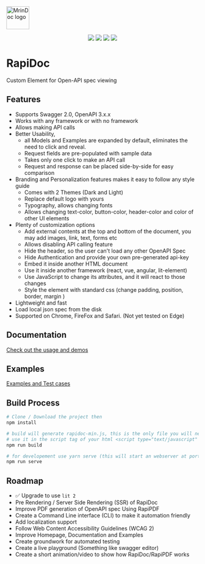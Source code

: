 <img alt="MrinDoc logo" src="https://github.com/mrin9/RapiDoc/blob/master/logo.png" width="60px" />


<p align="center">
    <img src="https://img.shields.io/badge/license-MIT-blue.svg?style=flat-square"/>
    <img src="https://img.shields.io/github/size/mrin9/rapidoc/dist/rapidoc-min.js.svg?colorB=blue&label=minified&style=flat-square">
    <img src="https://img.shields.io/github/size/mrin9/rapidoc/dist/rapidoc-min.js.gz.svg?colorB=blue&label=zip&style=flat-square">
    <a href="https://www.webcomponents.org/element/rapidoc" alt="published on webcomponents.org">
        <img src="https://img.shields.io/badge/webcomponents.org-rapidoc-blue.svg?style=social"/>
    </a>
</p>        

# RapiDoc
Custom Element for Open-API spec viewing

## Features
- Supports Swagger 2.0, OpenAPI 3.x.x 
- Works with any framework or with no framework
- Allows making API calls
- Better Usability, 
  - all Models and Examples are expanded by default, eliminates the need to click and reveal.
  - Request fields are pre-populated with sample data
  - Takes only one click to make an API call
  - Request and response can be placed side-by-side for easy comparison
- Branding and Personalization features makes it easy to follow any style guide
  - Comes with 2 Themes (Dark and Light)
  - Replace default logo with yours
  - Typography, allows changing fonts
  - Allows changing text-color, button-color, header-color and color of other UI elements
- Plenty of customization options 
  - Add external contents at the top and bottom of the document,  you may add images, link, text, forms etc
  - Allows disabling API calling feature
  - Hide the header, so the user can't load any other OpenAPI Spec
  - Hide Authentication and provide your own pre-generated api-key 
  - Embed it inside another HTML document
  - Use it inside another framework (react, vue, angular, lit-element)
  - Use JavaScript to change its attributes, and it will react to those changes
  - Style the element with standard css (change padding, position, border, margin )
- Lightweight and fast
- Load local json spec from the disk
- Supported on Chrome, FireFox and Safari. (Not yet tested on Edge)


## Documentation
[Check out the usage and demos](https://mrin9.github.io/RapiDoc/)

## Examples
[Examples and Test cases](https://mrin9.github.io/RapiDoc/list.html)


## Build Process
```bash
# Clone / Download the project then
npm install

# build will generate rapidoc-min.js, this is the only file you will need.
# use it in the script tag of your html <script type="text/javascript" src="rapidoc-min.js"></script></body>
npm run build 

# for developement use yarn serve (this will start an webserver at port 8080, then navigate to localhost:8080) 
npm run serve
```

## Roadmap
- ✅ Upgrade to use `lit 2`
- Pre Rendering / Server Side Rendering (SSR) of RapiDoc
- Improve PDF generation of OpenAPI spec Using RapiPDF
- Create a Command Line interface (CLI) to make it automation friendly
- Add localization support
- Follow Web Content Accessibility Guidelines (WCAG 2)
- Improve Homepage, Documentation and Examples
- Create groundwork for automated testing
- Create a live playground (Something like swagger editor)
- Create a short animation/video to show how RapiDoc/RapiPDF works

